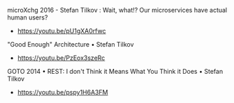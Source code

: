 microXchg 2016 - Stefan Tilkov : Wait, what!? Our microservices have actual human users?
* https://youtu.be/pU1gXA0rfwc

"Good Enough" Architecture • Stefan Tilkov
* https://youtu.be/PzEox3szeRc

GOTO 2014 • REST: I don't Think it Means What You Think it Does • Stefan Tilkov
* https://youtu.be/pspy1H6A3FM
